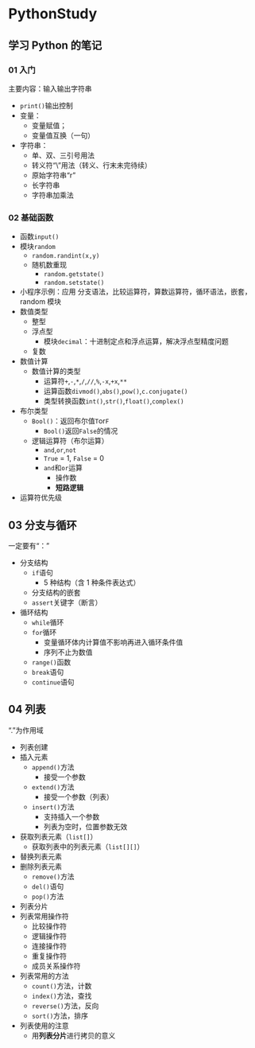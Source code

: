 # PythonStudy

## 学习 Python 的笔记

### 01 入门

主要内容：输入输出字符串

- `print()`输出控制
- 变量：
  - 变量赋值；
  - 变量值互换（一句）
- 字符串：
  - 单、双、三引号用法
  - 转义符“\”用法（转义、行末未完待续）
  - 原始字符串“r”
  - 长字符串
  - 字符串加乘法

### 02 基础函数

- 函数`input()`
- 模块`random`
  - `random.randint(x,y)`
  - 随机数重现
    - `random.getstate()`
    - `random.setstate()`
- 小程序示例：应用 分支语法，比较运算符，算数运算符，循环语法，嵌套，random 模块
- 数值类型
  - 整型
  - 浮点型
    - 模块`decimal`：十进制定点和浮点运算，解决浮点型精度问题
  - 复数
- 数值计算
  - 数值计算的类型
    - 运算符`+`,`-`,`*`,`/`,`//`,`%`,`-x`,`+x`,`**`
    - 运算函数`divmod()`,`abs()`,`pow()`,`c.conjugate()`
    - 类型转换函数`int()`,`str()`,`float()`,`complex()`
- 布尔类型
  - `Bool()`：返回布尔值`T`or`F`
    - `Bool()`返回`False`的情况
  - 逻辑运算符（布尔运算）
    - `and`,`or`,`not`
    - `True` = 1, `False` = 0
    - `and`和`or`运算
      - 操作数
      - **短路逻辑**
- 运算符优先级

## 03 分支与循环

一定要有“：”

- 分支结构
  - `if`语句
    - 5 种结构（含 1 种条件表达式）
  - 分支结构的嵌套
  - `assert`关键字（断言）
- 循环结构
  - `while`循环
  - `for`循环
    - 变量循环体内计算值不影响再进入循环条件值
    - 序列不止为数值
  - `range()`函数
  - `break`语句
  - `continue`语句

## 04 列表

“.”为作用域

- 列表创建
- 插入元素
  - `append()`方法
    - 接受一个参数
  - `extend()`方法
    - 接受一个参数（列表）
  - `insert()`方法
    - 支持插入一个参数
    - 列表为空时，位置参数无效
- 获取列表元素（`list[]`）
  - 获取列表中的列表元素（`list[][]`）
- 替换列表元素
- 删除列表元素
  - `remove()`方法
  - `del()`语句
  - `pop()`方法
- 列表分片
- 列表常用操作符
  - 比较操作符
  - 逻辑操作符
  - 连接操作符
  - 重复操作符
  - 成员关系操作符
- 列表常用的方法
  - `count()`方法，计数
  - `index()`方法，查找
  - `reverse()`方法，反向
  - `sort()`方法，排序
- 列表使用的注意
  - 用**列表分片**进行拷贝的意义
